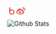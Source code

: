 
<a href="https://beijiu.ink">
  <img align="left" alt="leCapsimRy | MyBlog" width="21px" src="https://raw.githubusercontent.com/leCapsimRy/leCapsimRy/master/assets/blog.svg" />
</a>
<a href="https://weibo.com/DyrieNnn">
  <img align="left" alt="leCpsimRy | weibo" width="21px" src="https://raw.githubusercontent.com/leCapsimRy/leCapsimRy/master/assets/weibo.svg" />
</a>

<br />

![Github Stats](https://github-readme-stats.vercel.app/api?username=leCapsimRy&show_icons=true)
